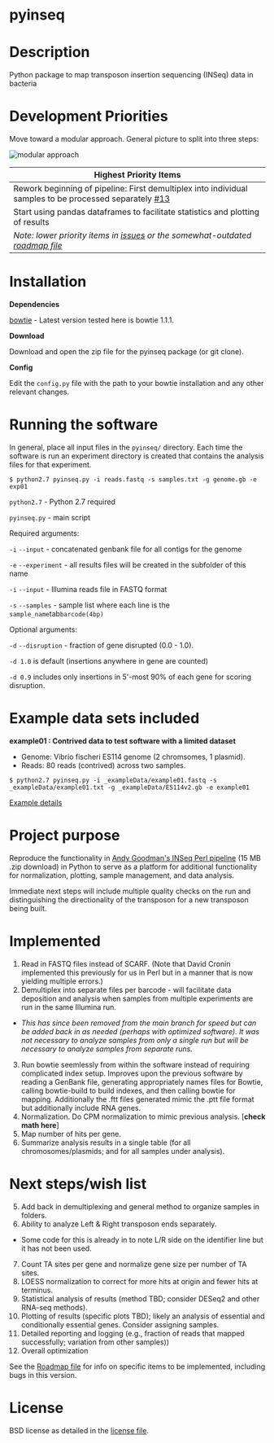 # pyinseq

# Description

Python package to map transposon insertion sequencing (INSeq) data in bacteria

# Development Priorities

Move toward a modular approach. General picture to split into three steps:

![modular approach](https://cloud.githubusercontent.com/assets/8669125/10409855/18925d7a-6ef5-11e5-9304-9f24eb868b80.png)

| Highest Priority Items |  
| -------------------------------- |  
| Rework beginning of pipeline: First demultiplex into individual samples to be processed separately [#13](https://github.com/mandel01/pyinseq/issues/13) |  
| Start using pandas dataframes to facilitate statistics and plotting of results |
| *Note: lower priority items in [issues](issues) or the somewhat-outdated [roadmap file](roadmap.md)* |


# Installation

**Dependencies**

[bowtie](http://bowtie-bio.sourceforge.net/index.shtml) - Latest version tested here is bowtie 1.1.1.

**Download**

Download and open the zip file for the pyinseq package (or git clone).

**Config**

Edit the `config.py` file with the path to your bowtie installation and any other relevant changes.

# Running the software

In general, place all input files in the `pyinseq/` directory. Each time the software is run an experiment directory is created that contains the analysis files for that experiment.

`$ python2.7 pyinseq.py -i reads.fastq -s samples.txt -g genome.gb -e exp01`

`python2.7` - Python 2.7 required

`pyinseq.py` - main script

Required arguments:

`-i`  `--input` - concatenated genbank file for all contigs for the genome

`-e`  `--experiment` - all results files will be created in the subfolder of this name

`-i`  `--input` - Illumina reads file in FASTQ format

`-s`  `--samples` - sample list where each line is the `sample_name`tab`barcode(4bp)`

Optional arguments:

`-d`  `--disruption` - fraction of gene disrupted (0.0 - 1.0).

`-d 1.0` is default (insertions anywhere in gene are counted)

`-d 0.9` includes only insertions in 5'-most 90% of each gene for scoring disruption.

# Example data sets included

**example01 : Contrived data to test software with a limited dataset**

- Genome: Vibrio fischeri ES114 genome (2 chromsomes, 1 plasmid).
- Reads: 80 reads (contrived) across two samples.

`$ python2.7 pyinseq.py -i _exampleData/example01.fastq -s _exampleData/example01.txt -g _exampleData/ES114v2.gb -e example01`

[Example details](_exampleData/exampleData.md)

# Project purpose

Reproduce the functionality in [Andy Goodman's INSeq Perl pipeline](http://www.nature.com/nprot/journal/v6/n12/extref/nprot.2011.417-S2.zip) (15 MB .zip download) in Python to serve as a platform for additional functionality for normalization, plotting, sample management, and data analysis.

Immediate next steps will include multiple quality checks on the run and distinguishing the directionality of the transposon for a new transposon being built.


# Implemented

1. Read in FASTQ files instead of SCARF. (Note that David Cronin implemented this previously for us in Perl but in a manner that is now yielding multiple errors.)
2. Demultiplex into separate files per barcode - will facilitate data deposition and analysis when samples from multiple experiments are run in the same Illumina run.
  - *This has since been removed from the main branch for speed but can be added back in as needed (perhaps with optimized software). It was not necessary to analyze samples from only a single run but will be necessary to analyze samples from separate runs.*
3. Run bowtie seemlessly from within the software instead of requiring complicated index setup. Improves upon the previous software by reading a GenBank file, generating appropriately names files for Bowtie, calling bowtie-build to build indexes, and then calling bowtie for mapping. Additionally the .ftt files generated mimic the .ptt file format but additionally include RNA genes.
4. Normalization. Do CPM normalization to mimic previous analysis. [**check math here**]
4. Map number of hits per gene.
5. Summarize analysis results in a single table (for all chromosomes/plasmids; and for all samples under analysis).

# Next steps/wish list

5. Add back in demultiplexing and general method to organize samples in folders.
6. Ability to analyze Left & Right transposon ends separately.
  - Some code for this is already in to note L/R side on the identifier line but it has not been used.
7. Count TA sites per gene and normalize gene size per number of TA sites.
7. LOESS normalization to correct for more hits at origin and fewer hits at terminus.
8. Statistical analysis of results (method TBD; consider DESeq2 and other RNA-seq methods).
9. Plotting of results (specific plots TBD); likely an analysis of essential and conditionally essential genes. Consider assigning samples.
10. Detailed reporting and logging (e.g., fraction of reads that mapped successfully; variation from other samples))
11. Overall optimization

See the [Roadmap file](roadmap.md) for info on specific items to be implemented, including bugs in this version.

# License

BSD license as detailed in the [license file](LICENSE.md).
